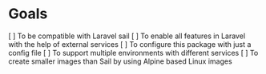 # Goals

[ ] To be compatible with Laravel sail
[ ] To enable all features in Laravel with the help of external services
[ ] To configure this package with just a config file
[ ] To support multiple environments with different services
[ ] To create smaller images than Sail by using Alpine based Linux images
